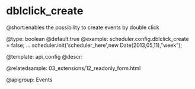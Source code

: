 dblclick_create
=============
@short:enables the possibility to create events by double click
	

@type: boolean
@default:true
@example:
scheduler.config.dblclick_create = false;
...
scheduler.init('scheduler_here',new Date(2013,05,11),"week");


@template:	api_config
@descr:


@relatedsample:
	03_extensions/12_readonly_form.html

@apigroup: Events
